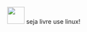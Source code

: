 <img loading="lazy" src="https://cdn.jsdelivr.net/gh/devicons/devicon/icons/linux/linux-original.svg" width="40" height="40"/>  seja livre use linux!

<!---
AleDevphp/AleDevphp is a ✨ special ✨ repository because its `README.md` (this file) appears on your GitHub profile.
You can click the Preview link to take a look at your changes.
--->
